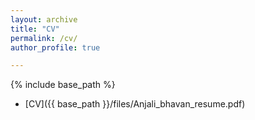 ```yaml
---
layout: archive
title: "CV"
permalink: /cv/
author_profile: true

---
```


{% include base_path %}

* [CV]({{ base_path }}/files/Anjali_bhavan_resume.pdf)